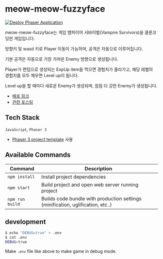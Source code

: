 # meow-meow-fuzzyface

[![Deploy Phaser Application](https://github.com/choar816/meow-meow-fuzzyface/actions/workflows/deploy.yml/badge.svg)](https://github.com/choar816/meow-meow-fuzzyface/actions/workflows/deploy.yml)

meow-meow-fuzzyface는 게임 뱀파이어 서바이벌(Vampire Survivors)을 클론코딩한 게임입니다.

방향키 및 wasd 키로 Player 이동이 가능하며, 공격은 자동으로 이루어집니다.

기본 공격은 자동으로 가장 가까운 Enemy 방향으로 생성됩니다.

Player가 랜덤으로 생성되는 ExpUp item을 먹으면 경험치가 올라가고, 해당 레벨의 경험치를 모두 채우면 Level up이 됩니다.

Level up을 할 때마다 새로운 Enemy가 생성되며, 점점 더 강한 Enemy가 생성됩니다.

- [배포 링크](https://choar816.github.io/meow-meow-fuzzyface/)
- [관련 포스팅](https://choar816.tistory.com/164)

## Tech Stack
`JavaScript`, `Phaser 3`

- [Phaser 3 project template](https://github.com/photonstorm/phaser3-project-template) 사용

## Available Commands

| Command | Description |
|---------|-------------|
| `npm install` | Install project dependencies |
| `npm start` | Build project and open web server running project |
| `npm run build` | Builds code bundle with production settings (minification, uglification, etc..) |

## development

```sh
$ echo "DEBUG=true" > .env
$ cat .env
DEBUG=true
```

Make `.env` file like above to make game in debug mode.

